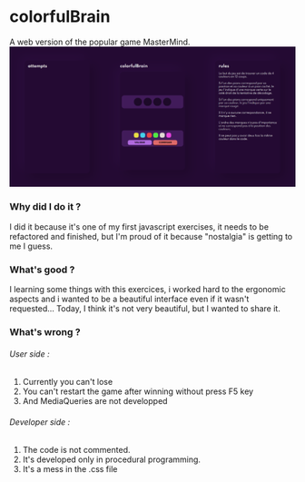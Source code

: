 # colorfulBrain
A web version of the popular game MasterMind.<br />
<img alt="HTML" src="img/colorfulBrain-main.png"/><br />

### Why did I do it ?
I did it because it's one of my first javascript exercises, it needs to be refactored and finished, but I'm proud of it because "nostalgia" is getting to me I guess.

### What's good ?
I learning some things with this exercices, i worked hard to the ergonomic aspects and i wanted to be a beautiful interface even if it wasn't requested...
Today, I think it's not very beautiful, but I wanted to share it.

### What's wrong ?
###### User side : 
1. Currently you can't lose
2. You can't restart the game after winning without press F5 key
3. And MediaQueries are not developped
###### Developer side : 
1. The code is not commented.
2. It's developed only in procedural programming.
3. It's a mess in the .css file
